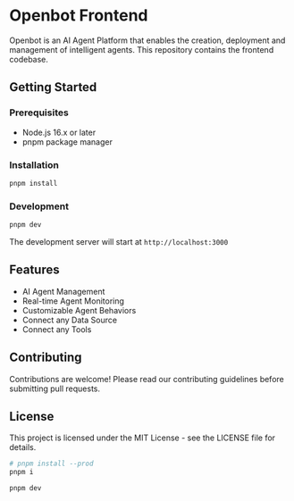 # Openbot Frontend

Openbot is an AI Agent Platform that enables the creation, deployment and management of intelligent agents. This repository contains the frontend codebase.

## Getting Started

### Prerequisites
- Node.js 16.x or later
- pnpm package manager

### Installation
```bash
pnpm install
```

### Development
```bash
pnpm dev
```

The development server will start at `http://localhost:3000`

## Features
- AI Agent Management
- Real-time Agent Monitoring
- Customizable Agent Behaviors
- Connect any Data Source
- Connect any Tools

## Contributing
Contributions are welcome! Please read our contributing guidelines before submitting pull requests.

## License
This project is licensed under the MIT License - see the LICENSE file for details.

```bash
# pnpm install --prod
pnpm i
```

```bash
pnpm dev
```


